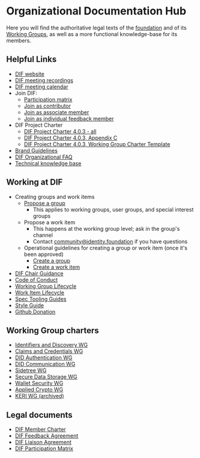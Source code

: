 # Organizational Documentation Hub

Here you will find the authoritative legal texts of the [foundation](https://github.com/decentralized-identity/org/tree/master/Org%20documents/Membership%20agreements) and of its [Working Groups](https://github.com/decentralized-identity/org/tree/master/Org%20documents/WG%20documents), as well as a more functional knowledge-base for its members.

## Helpful Links

- [DIF website](https://bit.ly/DIF-website)
- [DIF meeting recordings](https://bit.ly/3lcfhkM)
- [DIF meeting calendar](https://bit.ly/3sXChVp)
- Join DIF:
  - [Participation matrix](https://bit.ly/DIFParticipationMatrix_4_0_3)
  - [Join as contributor](https://bit.ly/DIF-contributor)
  - [Join as associate member](https://bit.ly/dif-associate-member)
  - [Join as individual feedback member](https://bit.ly/DIF-feedback-agreement)
- DIF Project Charter
  - [DIF Project Charter 4.0.3 - all](https://bit.ly/DIFProjectCharter_4_0_3)
  - [DIF Project Charter 4.0.3, Appendix C](https://bit.ly/DIF_project_charter_c)
  - [DIF Project Charter 4.0.3, Working Group Charter Template](https://bit.ly/wg_charter_4_0_3)
- [Brand Guidelines](brand-guidelines.md)
- [DIF Organizational FAQ](https://github.com/decentralized-identity/org/blob/master/dif_org_faq.md)
- [Technical knowledge base](https://identity.foundation/faq/)

## Working at DIF

- Creating groups and work items
  - [Propose a group](./start_a_group.md)
    - This applies to working groups, user groups, and special interest groups
  - Propose a work item
    - This happens at the working group level; ask in the group's channel
    - Contact community@identity.foundation if you have questions
  - Operational guidelines for creating a group or work item (once it's been approved)
    - [Create a group](./Org%20documents/processes/create_group.md)
    - [Create a work item](./Org%20documents/processes/create_work_item.md)
- [DIF Chair Guidance](./chair_guides/README.md)
- [Code of Conduct](code-of-conduct.md)
- [Working Group Lifecycle](working-group-lifecycle.md)
- [Work Item Lifecycle](work-item-lifecycle.md)
- [Spec Tooling Guides](spec-tooling-guides.md)
- [Style Guide](style-guide.md)
- [Github Donation](github-donation.md)

## Working Group charters

- [Identifiers and Discovery WG](https://github.com/decentralized-identity/org/blob/master/Org%20documents/WG%20documents/DIF_ID_WG_charter_v1.pdf)
- [Claims and Credentials WG](https://github.com/decentralized-identity/org/blob/master/Org%20documents/WG%20documents/DIF_CC_WG_charter_v1.pdf)
- [DID Authentication WG](https://github.com/decentralized-identity/org/blob/master/Org%20documents/WG%20documents/DIF_DIDAuth_WG_charter_v1.pdf)
- [DID Communication WG](https://github.com/decentralized-identity/org/blob/master/Org%20documents/WG%20documents/DIF_DIDcomm_WG_Charter_v1.pdf)
- [Sidetree WG](https://github.com/decentralized-identity/org/blob/master/Org%20documents/WG%20documents/DIF_Sidetree_WG_charter_v1.pdf)
- [Secure Data Storage WG](https://github.com/decentralized-identity/org/blob/master/Org%20documents/WG%20documents/DIF_SDS_WG_charter_v1.pdf)
- [Wallet Security WG](https://github.com/decentralized-identity/org/blob/master/Org%20documents/WG%20documents/DIF_Wallet_Security_WG_Charter_20210616.pdf)
- [Applied Crypto WG](https://github.com/decentralized-identity/org/blob/master/Org%20documents/WG%20documents/DIF_Applied_Crypto_WG_charter_v2.pdf)
- [KERI WG (archived)](https://github.com/decentralized-identity/org/blob/master/Org%20documents/WG%20documents/DIF_KERI_WG_charter_v1.pdf)

## Legal documents

- [DIF Member Charter](https://bit.ly/DIFProjectCharter_4_0_3)
- [DIF Feedback Agreement](https://github.com/decentralized-identity/org/blob/master/Org%20documents/Membership%20agreements/DIF%20Feedback%20Agreement%20v.%204.0.2_3_18.pdf)
- [DIF Liaison Agreement](https://github.com/decentralized-identity/org/blob/master/Org%20documents/Membership%20agreements/DIF%20Generic%20Liaison%20Agreement_preview.pdf)
- [DIF Participation Matrix](https://bit.ly/DIFParticipationMatrix_4_0_3)
